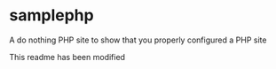 samplephp
=========

A do nothing PHP site to show that you properly configured a PHP site

This readme has been modified
